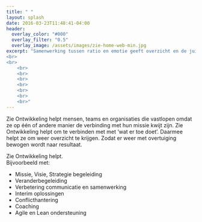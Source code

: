 ```yaml
---
title: " "
layout: splash
date: 2016-03-23T11:48:41-04:00
header:
  overlay_color: "#000"
  overlay_filter: "0.5"
  overlay_image: /assets/images/zie-home-web-min.jpg
excerpt: "Samenwerking tussen ratio en emotie geeft overzicht en de juiste energie 
<br>
<br>
	<br>
	<br>
	<br>
	<br>
	<br>	
	<br>
	<br>"
---
```


Zie Ontwikkeling helpt mensen, teams en organisaties die vastlopen omdat ze op één of andere manier de verbinding met hun missie kwijt zijn. Zie Ontwikkeling helpt om te verbinden met met ‘wat er toe doet’. Daarmee helpt ze om weer overzicht te krijgen. Zodat er weer met overtuiging bewogen wordt naar resultaat. 


Zie Ontwikkeling helpt.    
Bijvoorbeeld met:

* Missie, Visie, Strategie begeleiding
* Veranderbegeleiding
* Verbetering communicatie en samenwerking
* Interim oplossingen
* Conflicthantering
* Coaching
* Agile en Lean ondersteuning



